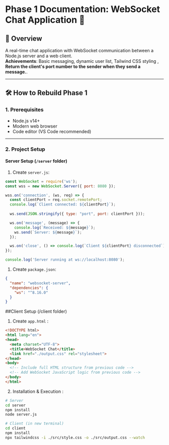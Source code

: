 # Phase 1 Documentation: WebSocket Chat Application 🚀

## 📌 Overview
A real-time chat application with WebSocket communication between a Node.js server and a web client.  
**Achievements**: Basic messaging, dynamic user list, Tailwind CSS styling , **Return the client's port number to the sender when they send a message.**.

---

## 🛠️ How to Rebuild Phase 1

### 1. Prerequisites
- Node.js v14+
- Modern web browser
- Code editor (VS Code recommended)

---

### 2. Project Setup

#### Server Setup (`/server` folder)
1. Create `server.js`:
```javascript
const WebSocket = require('ws');
const wss = new WebSocket.Server({ port: 8080 });

wss.on('connection', (ws, req) => {
  const clientPort = req.socket.remotePort;
  console.log(`Client connected: ${clientPort}`);
  
  ws.send(JSON.stringify({ type: "port", port: clientPort }));

  ws.on('message', (message) => {
    console.log(`Received: ${message}`);
    ws.send(`Server: ${message}`);
  });

  ws.on('close', () => console.log(`Client ${clientPort} disconnected`));
});

console.log('Server running at ws://localhost:8080');
```

1. Create `package.json`:
```json
{
  "name": "websocket-server",
  "dependencies": {
    "ws": "^8.16.0"
  }
}
```

##Client Setup (/client folder)

1. Create `app.html` :
```html
<!DOCTYPE html>
<html lang="en">
<head>
  <meta charset="UTF-8">
  <title>WebSocket Chat</title>
  <link href="./output.css" rel="stylesheet">
</head>
<body>
  <!-- Include full HTML structure from previous code -->
  <!-- Add WebSocket JavaScript logic from previous code -->
</body>
</html>
```

2. Installation & Execution :
```bash
# Server
cd server
npm install
node server.js

# Client (in new terminal)
cd client
npm install
npx tailwindcss -i ./src/style.css -o ./src/output.css --watch
```




